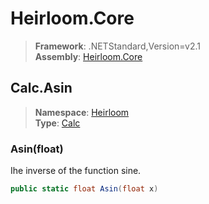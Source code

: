 # Heirloom.Core

> **Framework**: .NETStandard,Version=v2.1  
> **Assembly**: [Heirloom.Core][0]  

## Calc.Asin

> **Namespace**: [Heirloom][0]  
> **Type**: [Calc][1]  

### Asin(float)

Ihe inverse of the function sine.

```cs
public static float Asin(float x)
```

[0]: ../Heirloom.Core.md
[1]: Heirloom.Calc.md
